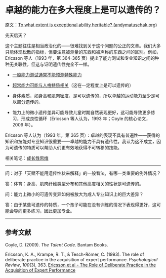 # 卓越的能力在多大程度上是可以遗传的？

原文：[To what extent is exceptional ability heritable? (andymatuschak.org)](https://notes.andymatuschak.org/z6Ndn5nmxLWsrQQ3ZLHsxHsokGTycgo17XGYi)

先天后天？

这个主题往往是相当政治化的——很难找到关于这个问题的公正的文章。我们大多只能体现松散的指标，但要注意被测量的东西和被声称的东西之间的区别。例如，Ericsson 等人（1993 年，第 364-365 页）提出了能力测试和专业知识之间的种种无关联性，但这与证明遗传性完全不一样。

- [一般能力测试通常不能预测特殊能力](https://notes.andymatuschak.org/z7EmKm1a1uYrZLM9SBpGBTqpdTVRLPZS54hbR)

- [超常能力可能与人格特质相关](https://notes.andymatuschak.org/z4ka1w4cYVGgovLdcAKeKGQNKv4EkNktCFt3n)（这在一定程度上是可以遗传的）

- 身体素质，如身高和肌肉密度，是可以遗传的，所以卓越的运动能力至少是可以部分遗传的。

- 能力上的微小遗传差异可能导致儿童时期自然表现更好，这可能导致更多练习，形成良性循环（Ericsson 等人认为，1993 年；Coyle 的核心论文，2009 年）。

Ericsson 等人认为（1993 年，第 365 页）：卓越的表现不具有普遍性——获得的知识和技能对专业知识很重要——卓越的能力不具有遗传性。我认为这不成立，因为可遗传的特质可以帮助人们更有效地获得不可转移的技能。

相关笔记：[成长性思维](https://notes.andymatuschak.org/zYC7Q4w2WjPvx6LTezpR8MJxFdZ11RWi93qm)

------

问：对于「天赋不能用遗传性状来解释」的一般看法，有哪一类重要的例外情况？

答：体育：身高、肌肉纤维类型分布和其他高度相关的性状是可遗传的。

问：能力上微小的可遗传变异如何被放大为成人专业知识上的巨大差异？

答：由于某些可遗传的特质，一个孩子可能在没有训练的情况下表现得更好，这可能会导向更多练习，因此更加专业。

------

## 参考文献

Coyle, D. (2009). *The Talent Code*. Bantam Books.

Ericsson, K. A., Krampe, R. T., & Tesch-Römer, C. (1993). The role of deliberate practice in the acquisition of expert performance. *Psychological Review*, *100*(3), 363. [Ericsson et al - The Role of Deliberate Practice in the Acquisition of Expert Performance](https://notes.andymatuschak.org/z6xWa5QDyUmvuDqZ9Z7sANrfjf8sLoJ7BnspW)